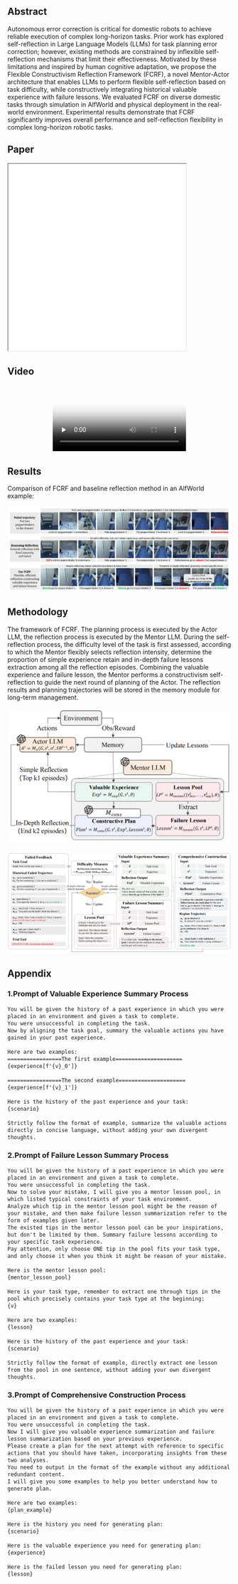 <!-- <h1 align="center"> Flexible Constructivism Reflection for Long-Horizon Robotic Task Planning with Large Language Models </h1> -->

<!--
<div align='center'>
  <font size=4 color=black>IROS 2025</font>
</div>
-->

<!--
[author1](https://www.yuque.com/zhangjiatao-grdyv/rn49ht/lq7xzy4xmxgrpgz9), [author2](https://www.yuque.com/zhangjiatao-grdyv/rn49ht/vsarazgdts43o7y4)
-->

## Abstract
Autonomous error correction is critical for domestic robots to achieve reliable execution of complex long-horizon tasks. Prior work has explored self-reflection in Large Language Models (LLMs) for task planning error correction; however, existing methods are constrained by inflexible self-reflection mechanisms that limit their effectiveness. Motivated by these limitations and inspired by human cognitive adaptation, we propose the Flexible Constructivism Reflection Framework (FCRF), a novel Mentor-Actor architecture that enables LLMs to perform flexible self-reflection based on task difficulty, while constructively integrating historical valuable experience with failure lessons. We evaluated FCRF on diverse domestic tasks through simulation in AlfWorld and physical deployment in the real-world environment. Experimental results demonstrate that FCRF significantly improves overall performance and self-reflection flexibility in complex long-horizon robotic tasks. 

## Paper
<iframe  width="400" height="420" src="./FCRF_Flexible_Constructivism_Reflection_for_Long_Horizon_Robotic_Task_Planning_with_Large_Language_Models.pdf"></iframe>

## Video

<div align='center'>
  <video id="video" controls="" preload="none" poster="作者(图片地址)">
    <source id="mp4" src="./video1.mp4" type="video/mp4">
  </video>
</div>


## Results
Comparison of FCRF and baseline reflection method in an AlfWorld example:

<div align='center'>
  <img src="./sim_example_00.png">
</div>

## Methodology
The framework of FCRF. The planning process is executed by the Actor LLM, the reflection process is executed by the Mentor LLM. During
the self-reflection process, the difficulty level of the task is first assessed, according to which the Mentor flexibly selects reflection intensity, determine the proportion of simple experience retain and in-depth failure lessons extraction among all the reflection episodes. Combining the valuable experience and failure lesson, the Mentor performs a constructivism self-reflection to guide the next round of planning of the Actor. The reflection results and planning trajectories will be stored in the memory module for long-term management.

<div align='center'>
  <img src="./fig2_00.png">
</div>

<br/>

<div align='center'>
  <img src="./fig3_00.png">
</div>


## Appendix
### 1.Prompt of Valuable Experience Summary Process

    You will be given the history of a past experience in which you were placed in an environment and given a task to complete. 
    You were unsuccessful in completing the task.
    Now by aligning the task goal, summary the valuable actions you have gained in your past experience.
  
    Here are two examples:
    =================The first example=====================
    {experience[f'{v}_0']}
    
    =================The second example=====================
    {experience[f'{v}_1']}
    
    Here is the history of the past experience and your task:
    {scenario}
    
    Strictly follow the format of example, summarize the valuable actions directly in concise language, without adding your own divergent thoughts.
  

### 2.Prompt of Failure Lesson Summary Process
    You will be given the history of a past experience in which you were placed in an environment and given a task to complete. 
    You were unsuccessful in completing the task.
    Now to solve your mistake, I will give you a mentor lesson pool, in which listed typical constraints of your task environment.
    Analyze which tip in the mentor lesson pool might be the reason of your mistake, and then make failure lesson summarization refer to the form of examples given later. 
    The existed tips in the mentor lesson pool can be your inspirations, but don't be limited by them. Summary failure lessons according to your specific task experience.
    Pay attention, only choose ONE tip in the pool fits your task type, and only choose it when you think it might be reason of your mistake. 

    Here is the mentor lesson pool:
    {mentor_lesson_pool}
    
    Here is your task type, remember to extract one through tips in the pool which precisely contains your task type at the beginning:
    {v}

    Here are two examples:
    {lesson}

    Here is the history of the past experience and your task:
    {scenario}

    Strictly follow the format of example, directly extract one lesson from the pool in one sentence, without adding your own divergent thoughts.



### 3.Prompt of Comprehensive Construction Process
    You will be given the history of a past experience in which you were placed in an environment and given a task to complete. 
    You were unsuccessful in completing the task.
    Now I will give you valuable experience summarization and failure lesson summarization based on your previous experience. 
    Please create a plan for the next attempt with reference to specific actions that you should have taken, incorporating insights from these two analyses. 
    You need to output in the format of the example without any additional redundant content.
    I will give you some examples to help you better understand how to generate plan.
    
    Here are two examples:
    {plan_example}
    
    Here is the history you need for generating plan:
    {scenario}
    
    Here is the valuable experience you need for generating plan:
    {experience}
    
    Here is the failed lesson you need for generating plan:
    {lesson}
